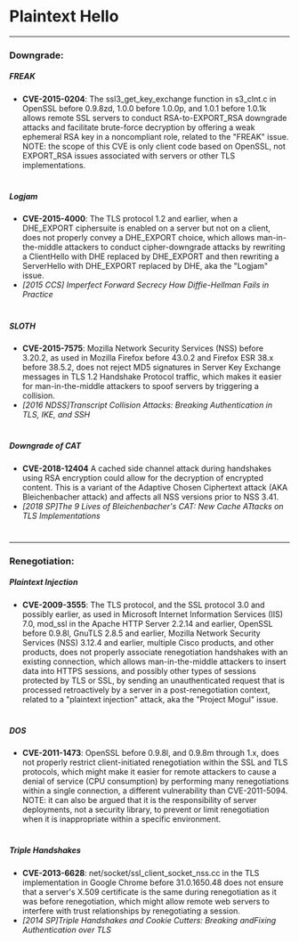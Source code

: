 # Plaintext Hello

---

### Downgrade:
##### FREAK 
* **CVE-2015-0204**: The ssl3_get_key_exchange function in s3_clnt.c in OpenSSL before 0.9.8zd, 1.0.0 before 1.0.0p, and 1.0.1 before 1.0.1k allows remote SSL servers to conduct RSA-to-EXPORT_RSA downgrade attacks and facilitate brute-force decryption by offering a weak ephemeral RSA key in a noncompliant role, related to the "FREAK" issue. NOTE: the scope of this CVE is only client code based on OpenSSL, not EXPORT_RSA issues associated with servers or other TLS implementations.
#

##### Logjam
* **CVE-2015-4000**: The TLS protocol 1.2 and earlier, when a DHE_EXPORT ciphersuite is enabled on a server but not on a client, does not properly convey a DHE_EXPORT choice, which allows man-in-the-middle attackers to conduct cipher-downgrade attacks by rewriting a ClientHello with DHE replaced by DHE_EXPORT and then rewriting a ServerHello with DHE_EXPORT replaced by DHE, aka the "Logjam" issue.
* *[2015 CCS] Imperfect Forward Secrecy How Diffie-Hellman Fails in Practice*
#

##### SLOTH  
* **CVE-2015-7575**: Mozilla Network Security Services (NSS) before 3.20.2, as used in Mozilla Firefox before 43.0.2 and Firefox ESR 38.x before 38.5.2, does not reject MD5 signatures in Server Key Exchange messages in TLS 1.2 Handshake Protocol traffic, which makes it easier for man-in-the-middle attackers to spoof servers by triggering a collision.
* *[2016 NDSS]Transcript Collision Attacks: Breaking Authentication in TLS, IKE, and SSH*
#

##### Downgrade of CAT
* **CVE-2018-12404** A cached side channel attack during handshakes using RSA encryption could allow for the decryption of encrypted content. This is a variant of the Adaptive Chosen Ciphertext attack (AKA Bleichenbacher attack) and affects all NSS versions prior to NSS 3.41.
* *[2018 SP]The 9 Lives of Bleichenbacher's CAT: New Cache ATtacks on TLS Implementations* 
#

---

### Renegotiation:
##### Plaintext Injection
* **CVE-2009-3555**: The TLS protocol, and the SSL protocol 3.0 and possibly earlier, as used in Microsoft Internet Information Services (IIS) 7.0, mod_ssl in the Apache HTTP Server 2.2.14 and earlier, OpenSSL before 0.9.8l, GnuTLS 2.8.5 and earlier, Mozilla Network Security Services (NSS) 3.12.4 and earlier, multiple Cisco products, and other products, does not properly associate renegotiation handshakes with an existing connection, which allows man-in-the-middle attackers to insert data into HTTPS sessions, and possibly other types of sessions protected by TLS or SSL, by sending an unauthenticated request that is processed retroactively by a server in a post-renegotiation context, related to a "plaintext injection" attack, aka the "Project Mogul" issue.
#

##### DOS 
* **CVE-2011-1473**: OpenSSL before 0.9.8l, and 0.9.8m through 1.x, does not properly restrict client-initiated renegotiation within the SSL and TLS protocols, which might make it easier for remote attackers to cause a denial of service (CPU consumption) by performing many renegotiations within a single connection, a different vulnerability than CVE-2011-5094. NOTE: it can also be argued that it is the responsibility of server deployments, not a security library, to prevent or limit renegotiation when it is inappropriate within a specific environment.
#

##### Triple Handshakes
* **CVE-2013-6628**: net/socket/ssl_client_socket_nss.cc in the TLS implementation in Google Chrome before 31.0.1650.48 does not ensure that a server's X.509 certificate is the same during renegotiation as it was before renegotiation, which might allow remote web servers to interfere with trust relationships by renegotiating a session.
* *[2014 SP]Triple Handshakes and Cookie Cutters: Breaking andFixing Authentication over TLS*
#